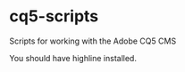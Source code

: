 cq5-scripts
===========

Scripts for working with the Adobe CQ5 CMS

You should have highline installed.

